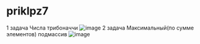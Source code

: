 # priklpz7
1 задача Числа трибоначчи
![image](https://github.com/dan1ilg/priklpz7/assets/145116101/3b635046-5228-4f9b-b4e9-2fb450c196c7)
2 задача  Максимальный(по сумме элементов) подмассив
![image](https://github.com/dan1ilg/priklpz7/assets/145116101/f3dd5cee-6e6a-423d-ac2c-7a8c8f0c19dc)

